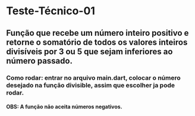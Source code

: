 # Teste-Técnico-01
## Função que recebe um número inteiro positivo e retorne o somatório de todos os valores inteiros divisíveis por 3 ou 5 que sejam inferiores ao número passado. 

### Como rodar: entrar no arquivo main.dart, colocar o número desejado na função divisible, assim que escolher ja pode rodar.

#### OBS: A função não aceita números negativos.

